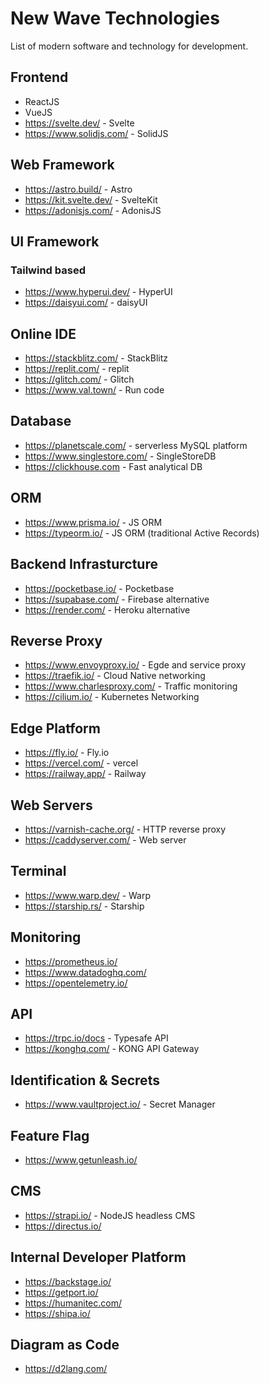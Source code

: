 # New Wave Technologies

List of modern software and technology for development.

## Frontend
- ReactJS
- VueJS
- https://svelte.dev/ - Svelte
- https://www.solidjs.com/ - SolidJS

## Web Framework
- https://astro.build/ - Astro
- https://kit.svelte.dev/ - SvelteKit
- https://adonisjs.com/ - AdonisJS

## UI Framework
### Tailwind based
- https://www.hyperui.dev/ - HyperUI
- https://daisyui.com/ - daisyUI

## Online IDE
- https://stackblitz.com/ - StackBlitz
- https://replit.com/ - replit
- https://glitch.com/ - Glitch
- https://www.val.town/ - Run code

## Database
- https://planetscale.com/ - serverless MySQL platform
- https://www.singlestore.com/ - SingleStoreDB
- https://clickhouse.com - Fast analytical DB

## ORM
- https://www.prisma.io/ - JS ORM
- https://typeorm.io/ - JS ORM (traditional Active Records)

## Backend Infrasturcture
- https://pocketbase.io/ - Pocketbase
- https://supabase.com/ - Firebase alternative
- https://render.com/ - Heroku alternative

## Reverse Proxy
- https://www.envoyproxy.io/ - Egde and service proxy
- https://traefik.io/ - Cloud Native networking
- https://www.charlesproxy.com/ - Traffic monitoring
- https://cilium.io/ - Kubernetes Networking

## Edge Platform
- https://fly.io/ - Fly.io
- https://vercel.com/ - vercel
- https://railway.app/ - Railway

## Web Servers
- https://varnish-cache.org/ - HTTP reverse proxy
- https://caddyserver.com/ - Web server

## Terminal
- https://www.warp.dev/ - Warp
- https://starship.rs/ - Starship

## Monitoring
- https://prometheus.io/
- https://www.datadoghq.com/
- https://opentelemetry.io/

## API
- https://trpc.io/docs - Typesafe API
- https://konghq.com/ - KONG API Gateway

## Identification & Secrets
- https://www.vaultproject.io/ - Secret Manager

## Feature Flag
- https://www.getunleash.io/

## CMS
- https://strapi.io/ - NodeJS headless CMS
- https://directus.io/

## Internal Developer Platform
- https://backstage.io/
- https://getport.io/
- https://humanitec.com/
- https://shipa.io/

## Diagram as Code
- https://d2lang.com/

